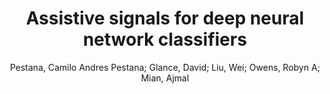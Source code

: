 ---
paperId: 4
author: Pestana, Camilo Andres Pestana; Glance, David; Liu, Wei; Owens, Robyn A; Mian, Ajmal
title: "Assistive signals for deep neural network classifiers"
pdf: 4_CameraReady_04.pdf
poster: 4_poster_04.png
type: Poster
topic: Explainable AI
category: Full Paper
link: --
conference: cvpr
year: 2021
tags: cvpr-2021
---